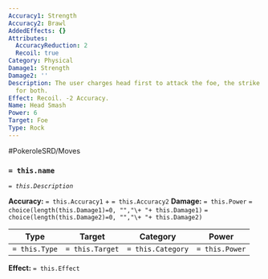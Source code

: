 ```yaml
---
Accuracy1: Strength
Accuracy2: Brawl
AddedEffects: {}
Attributes:
  AccuracyReduction: 2
  Recoil: true
Category: Physical
Damage1: Strength
Damage2: ''
Description: The user charges head first to attack the foe, the strike is devastating
  for both.
Effect: Recoil. -2 Accuracy.
Name: Head Smash
Power: 6
Target: Foe
Type: Rock
---
```


#PokeroleSRD/Moves

### `= this.name` 
*`= this.Description`*

**Accuracy:** `= this.Accuracy1` + `= this.Accuracy2`
**Damage:** `= this.Power` `= choice(length(this.Damage1)=0, "","\+ "+ this.Damage1)` `= choice(length(this.Damage2)=0, "","\+ "+ this.Damage2)`

| Type          | Target          | Category          | Power          |
| ------------- | --------------- | ----------------  | -------------- |
| `= this.Type` | `= this.Target` | `= this.Category` | `= this.Power` | 

**Effect:** `= this.Effect`
